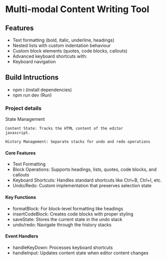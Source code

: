 # Multi-modal Content Writing Tool

## Features

- Text formatting (bold, italic, underline, headings)
- Nested lists with custom indentation behaviour
- Custom block elements (quotes, code blocks, callouts)
- Advanced keyboard shortcuts with:
- Keyboard navigation

## Build Intructions

- npm i (install dependencies)
- npm run dev (Run)

### Project details

State Management

```
Content State: Tracks the HTML content of the editor
javascript.
```

```
History Management: Separate stacks for undo and redo operations
```

#### Core Features

- Text Formatting
- Block Operations: Supports headings, lists, quotes, code blocks, and callouts
- Keyboard Shortcuts: Handles standard shortcuts like Ctrl+B, Ctrl+I, etc.
- Undo/Redo: Custom implementation that preserves selection state

#### Key Functions

- formatBlock: For block-level formatting like headings
- insertCodeBlock: Creates code blocks with proper styling
- saveState: Stores the current state in the undo stack
- undo/redo: Navigate through the history stacks

#### Event Handlers

- handleKeyDown: Processes keyboard shortcuts
- handleInput: Updates content state when editor content changes
